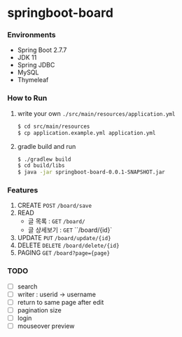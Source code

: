 # springboot-board

### Environments
- Spring Boot 2.7.7
- JDK 11
- Spring JDBC
- MySQL
- Thymeleaf

### How to Run
1. write your own `./src/main/resources/application.yml`
    ```bash
    $ cd src/main/resources
    $ cp application.example.yml application.yml
    ```
2. gradle build and run
    ```bash
   $ ./gradlew build
   $ cd build/libs
   $ java -jar springboot-board-0.0.1-SNAPSHOT.jar
   ```

### Features
1. CREATE
   `POST` `/board/save`
2. READ
    - 글 목록 : `GET` `/board/`
    - 글 상세보기 : `GET` ``/board/{id}`
3. UPDATE
   `PUT` `/board/update/{id}`
4. DELETE
   `DELETE` `/board/delete/{id}`
5. PAGING
   `GET` `/board?page={page}`

### TODO
- [ ] search
- [ ] writer : userid -> username
- [ ] return to same page after edit
- [ ] pagination size
- [ ] login
- [ ] mouseover preview
